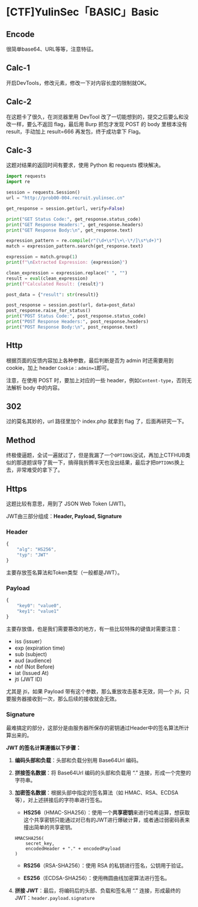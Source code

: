 # [CTF]YulinSec「BASIC」Basic

## Encode

很简单base64、URL等等，注意特征。

## Calc-1

开启DevTools，修改元素，修改一下对内容长度的限制就OK。

## Calc-2

在这题卡了很久，在浏览器里用 DevTool 改了一切能想到的，提交之后要么和没改一样，要么不返回 flag，最后用 Burp 抓包才发现 POST 的 body 里根本没有 result，手动加上 result=666 再发包，终于成功拿下 Flag。

## Calc-3

这题对结果的返回时间有要求，使用 Python 和 requests 模块解决。

```python
import requests
import re

session = requests.Session()
url = "http://prob00-004.recruit.yulinsec.cn"

get_response = session.get(url, verify=False)

print("GET Status Code:", get_response.status_code)
print("GET Response Headers:", get_response.headers)
print("GET Response Body:\n", get_response.text)

expression_pattern = re.compile(r"(\d+\s*[\+\-\*/]\s*\d+)")
match = expression_pattern.search(get_response.text)

expression = match.group(1)
print(f"\nExtracted Expression: {expression}")

clean_expression = expression.replace(" ", "")
result = eval(clean_expression)
print(f"Calculated Result: {result}")

post_data = {"result": str(result)}

post_response = session.post(url, data=post_data)
post_response.raise_for_status()
print("POST Status Code:", post_response.status_code)
print("POST Response Headers:", post_response.headers)
print("POST Response Body:\n", post_response.text)
```

## Http

根据页面的反馈内容加上各种参数，最后判断是否为 admin 时还需要用到 cookie，加上 header `Cookie：admin=1`即可。

注意，在使用 POST 时，要加上对应的一些 header，例如`Content-type`，否则无法解析 body 中的内容。

## 302

过的莫名其妙的，url 路径里加个 index.php 就拿到 flag 了，后面再研究一下。

## Method

终极傻逼题，全试一遍就过了，但是我漏了一个`OPTIONS`没试，再加上CTFHUB类似的那道题误导了我一下，搞得我折腾半天也没出结果，最后才把`OPTIONS`换上去，非常难受的拿下了。

## Https

这题比较有意思，用到了 JSON Web Token (JWT)。

JWT由三部分组成：**Header, Payload, Signature**

### Header

```js
{
    "alg": "HS256",
    "typ": "JWT"
}
```

主要存放签名算法和Token类型（一般都是JWT）。

### Payload

```js
{
    "key0": "value0",
    "key1": "value1"
}
```

主要存放值，也是我们需要篡改的地方，有一些比较特殊的键值对需要注意：

- iss (issuer）
- exp (expiration time)
- sub (subject)
- aud (audience)
- nbf (Not Before)
- iat (Issued At)
- jti (JWT ID)

尤其是 jti，如果 Payload 带有这个参数，那么重放攻击基本无效，同一个 jti，只要服务器接收到一次，那么后续的接收就会无效。

### Signature

最难搞定的部分，这部分是由服务器所保存的密钥通过Header中的签名算法所计算出来的。

**JWT 的签名计算遵循以下步骤：**

1. **编码头部和负载**：头部和负载分别用 Base64Url 编码。

2. **拼接签名数据**：将 Base64Url 编码的头部和负载用 “.” 连接，形成一个完整的字符串。

3. **加密签名数据**：根据头部中指定的签名算法（如 HMAC、RSA、ECDSA 等），对上述拼接后的字符串进行签名。

   - **HS256**（HMAC-SHA256）：使用一个**共享密钥**来进行哈希运算，想获取这个共享密钥只能通过对已有的JWT进行爆破计算，或者通过弱密码表来撞出简单的共享密钥。

   ```
   HMACSHA256(
       secret_key,
       encodedHeader + "." + encodedPayload
   )
   ```

   - **RS256**（RSA-SHA256）：使用 RSA 的私钥进行签名，公钥用于验证。

   - **ES256**（ECDSA-SHA256）：使用椭圆曲线加密算法进行签名。

4. **拼接 JWT**：最后，将编码后的头部、负载和签名用 “.” 连接，形成最终的 JWT：`header.payload.signature`

